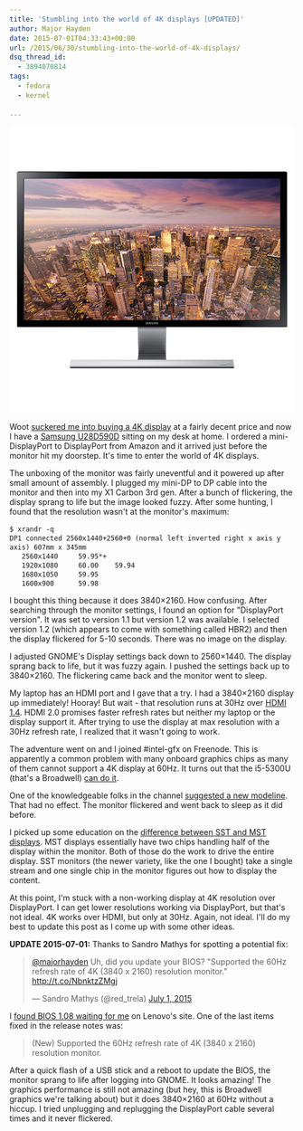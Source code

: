 ```yaml
---
title: 'Stumbling into the world of 4K displays [UPDATED]'
author: Major Hayden
date: 2015-07-01T04:33:43+00:00
url: /2015/06/30/stumbling-into-the-world-of-4k-displays/
dsq_thread_id:
  - 3894070814
tags:
  - fedora
  - kernel

---
```

![1]

Woot [suckered me into buying a 4K display][2] at a fairly decent price and now I have a [Samsung U28D590D][3] sitting on my desk at home. I ordered a mini-DisplayPort to DisplayPort from Amazon and it arrived just before the monitor hit my doorstep. It's time to enter the world of 4K displays.

The unboxing of the monitor was fairly uneventful and it powered up after small amount of assembly. I plugged my mini-DP to DP cable into the monitor and then into my X1 Carbon 3rd gen. After a bunch of flickering, the display sprang to life but the image looked fuzzy. After some hunting, I found that the resolution wasn't at the monitor's maximum:

```
$ xrandr -q
DP1 connected 2560x1440+2560+0 (normal left inverted right x axis y axis) 607mm x 345mm
   2560x1440     59.95*+
   1920x1080     60.00    59.94
   1680x1050     59.95
   1600x900      59.98
```


I bought this thing because it does 3840&#215;2160. How confusing. After searching through the monitor settings, I found an option for "DisplayPort version". It was set to version 1.1 but version 1.2 was available. I selected version 1.2 (which appears to come with something called HBR2) and then the display flickered for 5-10 seconds. There was no image on the display.

I adjusted GNOME's Display settings back down to 2560&#215;1440. The display sprang back to life, but it was fuzzy again. I pushed the settings back up to 3840&#215;2160. The flickering came back and the monitor went to sleep.

My laptop has an HDMI port and I gave that a try. I had a 3840&#215;2160 display up immediately! Hooray! But wait - that resolution runs at 30Hz over [HDMI 1.4][4]. HDMI 2.0 promises faster refresh rates but neither my laptop or the display support it. After trying to use the display at max resolution with a 30Hz refresh rate, I realized that it wasn't going to work.

The adventure went on and I joined #intel-gfx on Freenode. This is apparently a common problem with many onboard graphics chips as many of them cannot support a 4K display at 60Hz. It turns out that the i5-5300U (that's a Broadwell) [can do it][5].

One of the knowledgeable folks in the channel [suggested a new modeline][6]. That had no effect. The monitor flickered and went back to sleep as it did before.

I picked up some education on the [difference between SST and MST displays][7]. MST displays essentially have two chips handling half of the display within the monitor. Both of those do the work to drive the entire display. SST monitors (the newer variety, like the one I bought) take a single stream and one single chip in the monitor figures out how to display the content.

At this point, I'm stuck with a non-working display at 4K resolution over DisplayPort. I can get lower resolutions working via DisplayPort, but that's not ideal. 4K works over HDMI, but only at 30Hz. Again, not ideal. I'll do my best to update this post as I come up with some other ideas.

**UPDATE 2015-07-01:** Thanks to Sandro Mathys for spotting a potential fix:

<blockquote class="twitter-tweet tw-align-center" width="500">
  <p lang="en" dir="ltr">
    <a href="https://twitter.com/majorhayden">@majorhayden</a> Uh, did you update your BIOS? "Supported the 60Hz refresh rate of 4K (3840 x 2160) resolution monitor." <a href="http://t.co/NbnktzZMgj">http://t.co/NbnktzZMgj</a>
  </p>

  <p>
    &mdash; Sandro Mathys (@red_trela) <a href="https://twitter.com/red_trela/status/616243412216496128">July 1, 2015</a>
  </p>
</blockquote>



I [found BIOS 1.08 waiting for me][8] on Lenovo's site. One of the last items fixed in the release notes was:

> (New) Supported the 60Hz refresh rate of 4K (3840 x 2160) resolution monitor.

After a quick flash of a USB stick and a reboot to update the BIOS, the monitor sprang to life after logging into GNOME. It looks amazing! The graphics performance is still not amazing (but hey, this is Broadwell graphics we're talking about) but it does 3840&#215;2160 at 60Hz without a hiccup. I tried unplugging and replugging the DisplayPort cable several times and it never flickered.

 [1]: /wp-content/uploads/2015/06/U28D590D_display.jpg
 [2]: http://www.woot.com/offers/samsung-28-4k-led-backlit-monitor-22
 [3]: http://www.samsung.com/us/computer/monitors/LU28D590DS/ZA
 [4]: https://en.wikipedia.org/wiki/HDMI#Version_1.4
 [5]: http://ark.intel.com/products/85213/Intel-Core-i5-5300U-Processor-3M-Cache-up-to-2_90-GHz
 [6]: https://gist.github.com/ValdikSS/175f0f89d40b8689c0eb
 [7]: https://community.amd.com/community/gaming/blog/2015/05/12/celebrating-a-new-generation-of-ultrahd-displays
 [8]: http://support.lenovo.com/us/en/products/laptops-and-netbooks/thinkpad-x-series-laptops/thinkpad-x1-carbon-20bs-20bt/downloads/DS101953
